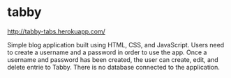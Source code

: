 # tabby

http://tabby-tabs.herokuapp.com/

Simple blog application built using HTML, CSS, and JavaScript. Users need to create a username and a password in order to use the app. Once a username and password has been created, the user can create, edit, and delete entrie to Tabby. There is no database connected to the application. 
